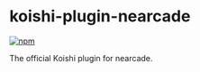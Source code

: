 # koishi-plugin-nearcade

[![npm](https://img.shields.io/npm/v/koishi-plugin-nearcade?style=flat-square)](https://www.npmjs.com/package/koishi-plugin-nearcade)

The official Koishi plugin for nearcade.
